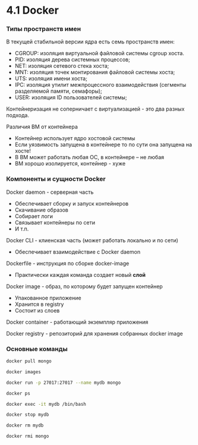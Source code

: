 # 4.1 Docker

### Типы пространств имен

В текущей стабильной версии ядра есть семь пространств имен:

- CGROUP: изоляция виртуальной файловой системы cgroup хоста.
- PID: изоляция дерева системных процессов;
- NET: изоляция сетевого стека хоста;
- MNT: изоляция точек монтирования файловой системы хоста;
- UTS: изоляция имени хоста;
- IPC: изоляция утилит межпроцессного взаимодействия (сегменты разделяемой памяти, семафоры);
- USER: изоляция ID пользователей системы;

Контейнеризация не соперничает с виртуализацией - это два разных подхода.

Различия ВМ от контейнера

- Контейнер использует ядро хостовой системы
- Если уязвимость запущена в контейнере то по сути она запущена на хосте!
- В ВМ может работать любая ОС, в контейнере – не
любая
- ВМ хорошо изолируется, контейнер - хуже

### Компоненты и сущности Docker

Docker daemon - cерверная часть
- Обеспечивает сборку и запуск контейнеров
- Скачивание образов
- Собирает логи
- Связывает контейнеры по сети
- И т.п.

Docker CLI - клиенская часть (может работать локально и по сети)
- Обеспечивает взаимодействие с Docker daemon

Dockerfile - инструкция по сборке docker-image
- Практически каждая команда создает новый **слой**

Docker image - образ, по которому будет запущен контейнер
- Упакованное приложение
- Хранится в registry
- Состоит из слоев

Docker container - работающий экземпляр приложения

Docker registry - репозиторий для хранения собранных docker image

### Основные команды

```bash
docker pull mongo

docker images

docker run -p 27017:27017 --name mydb mongo

docker ps

docker exec -it mydb /bin/bash

docker stop mydb

docker rm mydb

docker rmi mongo
```

